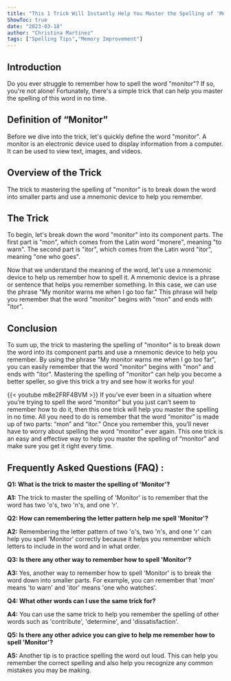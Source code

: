 ```yaml
---
title: "This 1 Trick Will Instantly Help You Master the Spelling of 'Monitor'!"
ShowToc: true 
date: "2023-03-18"
author: "Christina Martinez" 
tags: ["Spelling Tips","Memory Improvement"]
---
```

## Introduction
Do you ever struggle to remember how to spell the word "monitor"? If so, you're not alone! Fortunately, there's a simple trick that can help you master the spelling of this word in no time. 

## Definition of “Monitor”
Before we dive into the trick, let's quickly define the word "monitor". A monitor is an electronic device used to display information from a computer. It can be used to view text, images, and videos. 

## Overview of the Trick
The trick to mastering the spelling of "monitor" is to break down the word into smaller parts and use a mnemonic device to help you remember. 

## The Trick
To begin, let's break down the word "monitor" into its component parts. The first part is "mon", which comes from the Latin word "monere", meaning "to warn". The second part is "itor", which comes from the Latin word "itor", meaning "one who goes". 

Now that we understand the meaning of the word, let's use a mnemonic device to help us remember how to spell it. A mnemonic device is a phrase or sentence that helps you remember something. In this case, we can use the phrase "My monitor warns me when I go too far." This phrase will help you remember that the word "monitor" begins with "mon" and ends with "itor". 

## Conclusion
To sum up, the trick to mastering the spelling of "monitor" is to break down the word into its component parts and use a mnemonic device to help you remember. By using the phrase "My monitor warns me when I go too far", you can easily remember that the word "monitor" begins with "mon" and ends with "itor". Mastering the spelling of "monitor" can help you become a better speller, so give this trick a try and see how it works for you!

{{< youtube m8e2FRF4BVM >}} 
If you’ve ever been in a situation where you’re trying to spell the word “monitor” but you just can’t seem to remember how to do it, then this one trick will help you master the spelling in no time. All you need to do is remember that the word “monitor” is made up of two parts: “mon” and “itor.” Once you remember this, you’ll never have to worry about spelling the word “monitor” ever again. This one trick is an easy and effective way to help you master the spelling of “monitor” and make sure you get it right every time.

## Frequently Asked Questions (FAQ) :
**Q1: What is the trick to master the spelling of 'Monitor'?**

**A1:** The trick to master the spelling of 'Monitor' is to remember that the word has two 'o's, two 'n's, and one 'r'. 

**Q2: How can remembering the letter pattern help me spell 'Monitor'?**

**A2:** Remembering the letter pattern of two 'o's, two 'n's, and one 'r' can help you spell 'Monitor' correctly because it helps you remember which letters to include in the word and in what order. 

**Q3: Is there any other way to remember how to spell 'Monitor'?**

**A3:** Yes, another way to remember how to spell 'Monitor' is to break the word down into smaller parts. For example, you can remember that 'mon' means 'to warn' and 'itor' means 'one who watches'. 

**Q4: What other words can I use the same trick for?**

**A4:** You can use the same trick to help you remember the spelling of other words such as 'contribute', 'determine', and 'dissatisfaction'. 

**Q5: Is there any other advice you can give to help me remember how to spell 'Monitor'?**

**A5:** Another tip is to practice spelling the word out loud. This can help you remember the correct spelling and also help you recognize any common mistakes you may be making.





